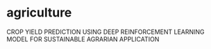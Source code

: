 # agriculture
CROP YIELD PREDICTION USING DEEP REINFORCEMENT LEARNING MODEL FOR SUSTAINABLE AGRARIAN APPLICATION

